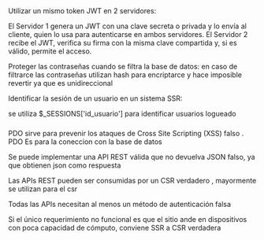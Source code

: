 ##
Utilizar un mismo token JWT en 2 servidores:

El Servidor 1 genera un JWT con una clave secreta o privada y lo envía al cliente, quien lo usa para autenticarse en ambos servidores. El Servidor 2 recibe el JWT, verifica su firma con la misma clave compartida y, si es válido, permite el acceso. 

Proteger las contraseñas cuando se filtra la base de datos:
en caso de filtrarce las contraseñas utilizan hash para encriptarce y hace imposible revertir ya que es unidireccional

Identificar la sesión de un usuario en un sistema SSR:

se utiliza $_SESSIONS['id_usuario'] para identificar usuarios logueado
 
###
PDO sirve para prevenir los ataques de Cross Site Scripting (XSS) falso . PDO Es para la coneccion con la base de datos

Se puede implementar una API REST válida que no devuelva JSON falso, ya que obtienen json como respuesta 

Las APIs REST pueden ser consumidas por un CSR verdadero , mayormente se utilizan para el csr

Todas las APIs necesitan al menos un método de autenticación falsa 
 
Si el único requerimiento no funcional es que el sitio ande en dispositivos con poca capacidad de cómputo,
conviene SSR a CSR verdadera 




